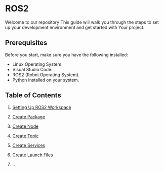 # ROS2

Welcome to our repository This guide will walk you through the steps to set up your development environment and get started with Your project.


## Prerequisites

Before you start, make sure you have the following installed:

- Linux Operating System.
- Visual Studio Code.
- ROS2 (Robot Operating System).
- Python installed on your system.


## Table of Contents

1. [Setting Up ROS2 Workspace](Create_Workspace/README.md)
2. [Create Package](Create_Package/README.md)
3. [Create Node](Create_Node/README.md)
4. [Create Topic](Create_Topic/README.md)
5. [Create Services](Create_Services/README.md)
5. [Create Launch Files](Create_Launch_Files/README.md)

6. ..

